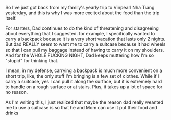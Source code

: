 So I've just got back from my family's yearly trip to Vinpearl Nha Trang yesterday, and this is why I was more excited about the food than the trip itself.

For starters, Dad continues to do the kind of threatening and disagreeing about everything that I suggested. for example, I specifically wanted to carry a backpack because it is a very short vacation that lasts only 2 nights. But dad REALLY seem to want me to carry a suitcase because it had wheels so that I can pull my baggage instead of having to carry it on my shoulders. And for the WHOLE FUCKING NIGHT, Dad keeps muttering how I'm so "stupid" for thinking that.

I mean, in my defense, carrying a backpack is much more convenient on a short trip, like, the only stuff I'm bringing is a few set of clothes. While if I carry a suitcase, yes I can pull it along the surface, but it is extremely hard to handle on a rough surface or at stairs. Plus, it takes up a lot of space for no reason.

As I'm writing this, I just realized that maybe the reason dad really weanted me to use a suitcase is so that he and Mom can use it put their food and drinks